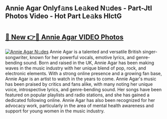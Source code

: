 ## Annie Agar Onlyf𝚊ns Le𝚊ked N𝚞des - Part-JtI Photos Video - Hot Part Le𝚊ks HIctG

# <h2><a href="http://ac10280.deff.icu/?id=Annie+Agar">🔗 New 👉🔴 Annie Agar VIDEO Photos</a></h2>

[![Annie Agar N𝚞des](https://i.imgur.com/rIISA9y.gif)](http://ac10280.deff.icu/?id=Annie+Agar)
Annie Agar is a talented and versatile British singer-songwriter, known for her powerful vocals, emotive lyrics, and genre-bending sound. Born and raised in the UK, Annie Agar has been making waves in the music industry with her unique blend of pop, rock, and electronic elements. With a strong online presence and a growing fan base, Annie Agar is an artist to watch in the years to come. Annie Agar's music has been praised by critics and fans alike, with many noting her unique voice, introspective lyrics, and genre-bending sound. Her songs have been featured on popular playlists and radio stations, and she has gained a dedicated following online. Annie Agar has also been recognized for her advocacy work, particularly in the area of mental health awareness and support for young women in the music industry.
